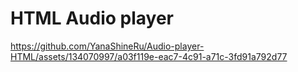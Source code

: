 # HTML Audio player



https://github.com/YanaShineRu/Audio-player-HTML/assets/134070997/a03f119e-eac7-4c91-a71c-3fd91a792d77

